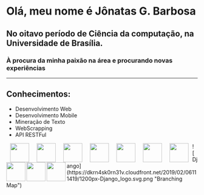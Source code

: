 # Olá, meu nome é Jônatas G. Barbosa

## No oitavo período de Ciência da computação, na Universidade de Brasília.
### À procura da minha paixão na área e procurando novas experiências
---
## Conhecimentos:
- Desenvolvimento Web
- Desenvolvimento Mobile
- Mineração de Texto
- WebScrapping
- API RESTFul

<div width="100%">
<img align="left" src="https://cdn.jsdelivr.net/npm/programming-languages-logos/src/python/python.png" hspace="10" height="50">
<img align="left" src="https://cdn.jsdelivr.net/npm/programming-languages-logos/src/html/html.png" height="50" hspace="10">
<img align="left" src="https://cdn.jsdelivr.net/npm/programming-languages-logos/src/css/css.png" height="50" hspace="10">
<img align="left" src="https://cdn.jsdelivr.net/npm/programming-languages-logos/src/javascript/javascript.png" height="50" hspace="10">
<img align="left" src="https://cdn.jsdelivr.net/npm/programming-languages-logos/src/php/php.png" height="50" hspace="10">
<img align="left" src="https://cdn.jsdelivr.net/npm/programming-languages-logos/src/r/r.png" height="50" hspace="10">
<img align="left" src="https://cdn.jsdelivr.net/npm/programming-languages-logos/src/cpp/cpp.png" height="50" hspace="10">

<img align="left" src="https://upload.wikimedia.org/wikipedia/commons/a/a7/React-icon.svg" height="50">
<img align="left" src="https://upload.wikimedia.org/wikipedia/commons/c/cf/Angular_full_color_logo.svg" height="50">
<img align="left" src="https://upload.wikimedia.org/wikipedia/commons/3/3c/Flask_logo.svg" height="50">
![Django](https://dkrn4sk0rn31v.cloudfront.net/2019/02/06111419/1200px-Django_logo.svg.png "Branching Map")
